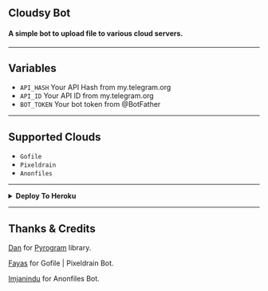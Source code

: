 ## Cloudsy Bot

#### A simple bot to upload file to various cloud servers.

---
## Variables

- `API_HASH` Your API Hash from my.telegram.org
- `API_ID` Your API ID from my.telegram.org
- `BOT_TOKEN` Your bot token from @BotFather

---

## Supported Clouds

- `Gofile`
- `Pixeldrain`
- `Anonfiles`

---

<details>
    <summary><b>Deploy To Heroku</b></summary>
    <p align="left"></p>
    <a href="https://heroku.com/deploy?template=https://github.com/vivian-wis/Cloudsy">
        <img height="30px" src="https://www.herokucdn.com/deploy/button.svg">
    </a>
</details>

---

## Thanks & Credits
[Dan](https://github.com/delivrance "Dan") for [Pyrogram](https://github.com/pyrogram/pyrogram "Pyrogram") library.

[Fayas](https://github.com/Fayasnoushad "Fayas Noushad") for Gofile | Pixeldrain Bot.

[Imjanindu](https://github.com/imjanindu "ImJanindu") for Anonfiles Bot.

